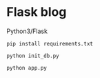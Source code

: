 Flask blog
==========
Python3/Flask

`pip install requirements.txt`

`python init_db.py`

`python app.py`
